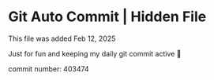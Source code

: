 # Git Auto Commit | Hidden File

This file was added Feb 12, 2025

Just for fun and keeping my daily git commit active 🤪

commit number: 403474
